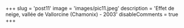 +++
slug = 'post11'
image = 'images/pic11.jpeg'
description = 'Effet de neige, vallée de Vallorcine (Chamonix) - 2003'
disableComments = true
+++